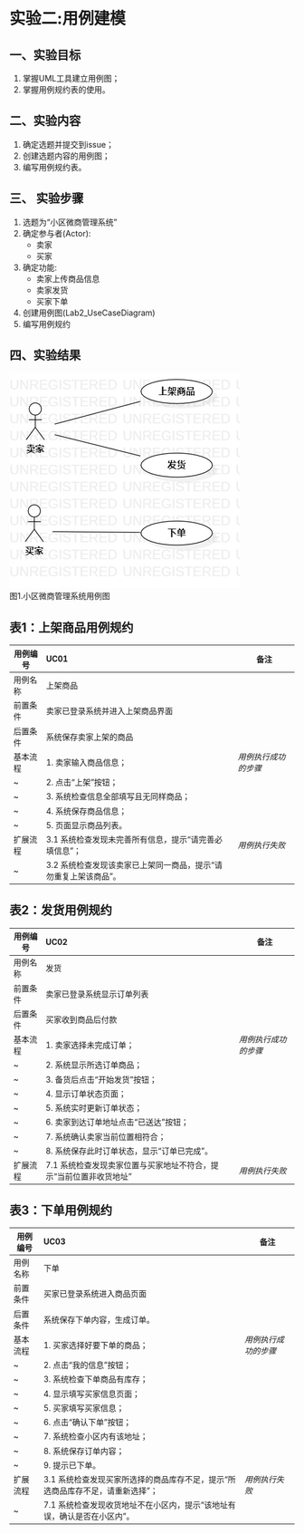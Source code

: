 # 实验二:用例建模

## 一、实验目标

1. 掌握UML工具建立用例图；  
2. 掌握用例规约表的使用。

## 二、实验内容

1. 确定选题并提交到issue；  
2. 创建选题内容的用例图；  
3. 编写用例规约表。

## 三、 实验步骤  

1. 选题为“小区微商管理系统”
2. 确定参与者(Actor):  
      - 卖家
      - 买家
3. 确定功能:   
      - 卖家上传商品信息
      - 卖家发货
      - 买家下单
4. 创建用例图(Lab2_UseCaseDiagram)
5. 编写用例规约


## 四、实验结果  

![lab2UML用例图](./Lab2_UseCaseDiagram.jpg)  
图1.小区微商管理系统用例图  


## 表1：上架商品用例规约  

用例编号  | UC01 | 备注  
-|:-|-  
用例名称  | 上架商品  |   
前置条件  | 卖家已登录系统并进入上架商品界面   |    
后置条件  | 系统保存卖家上架的商品   |    
基本流程  | 1. 卖家输入商品信息；  |*用例执行成功的步骤*    
~| 2. 点击“上架”按钮；  |   
~| 3. 系统检查信息全部填写且无同样商品；  |   
~| 4. 系统保存商品信息；  |    
~| 5. 页面显示商品列表。  |    
扩展流程  | 3.1 系统检查发现未完善所有信息，提示“请完善必填信息”；  |*用例执行失败*    
~| 3.2 系统检查发现该卖家已上架同一商品，提示“请勿重复上架该商品”。  |  

## 表2：发货用例规约  

用例编号  | UC02 | 备注  
-|:-|-  
用例名称  | 发货  |   
前置条件  | 卖家已登录系统显示订单列表   |    
后置条件  | 买家收到商品后付款    |    
基本流程  | 1. 卖家选择未完成订单；  |*用例执行成功的步骤*    
~| 2. 系统显示所选订单商品；  |   
~| 3. 备货后点击“开始发货”按钮；  |   
~| 4. 显示订单状态页面；  |   
~| 5. 系统实时更新订单状态；  |    
~| 6. 卖家到达订单地址点击“已送达”按钮；  |   
~| 7. 系统确认卖家当前位置相符合；  |   
~| 8. 系统保存此时订单状态，显示“订单已完成”。  |   
扩展流程  |  7.1 系统检查发现卖家位置与买家地址不符合，提示“当前位置非收货地址”  |*用例执行失败*     

## 表3：下单用例规约  

用例编号  | UC03 | 备注  
-|:-|-  
用例名称  | 下单  |   
前置条件  | 买家已登录系统进入商品页面   |    
后置条件  | 系统保存下单内容，生成订单。     |    
基本流程  | 1. 买家选择好要下单的商品；  |*用例执行成功的步骤*    
~| 2. 点击“我的信息”按钮；  |   
~| 3. 系统检查下单商品有库存；  |   
~| 4. 显示填写买家信息页面；  |    
~| 5. 买家填写买家信息；  |    
~| 6. 点击“确认下单”按钮；  |   
~| 7. 系统检查小区内有该地址；  |   
~| 8. 系统保存订单内容；  |    
~| 9. 提示已下单。  |   
扩展流程  | 3.1 系统检查发现买家所选择的商品库存不足，提示“所选商品库存不足，请重新选择”；  |*用例执行失败*    
~| 7.1 系统检查发现收货地址不在小区内，提示“该地址有误，确认是否在小区内”。  |  
